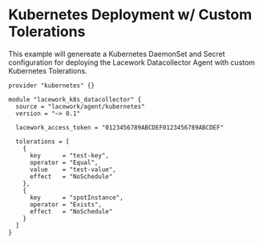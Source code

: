 # Kubernetes Deployment w/ Custom Tolerations

This example will genereate a Kubernetes DaemonSet and Secret configuration for deploying the Lacework Datacollector Agent with custom Kubernetes Tolerations.

```hcl
provider "kubernetes" {}

module "lacework_k8s_datacollector" {
  source = "lacework/agent/kubernetes"
  version = "~> 0.1"

  lacework_access_token = "0123456789ABCDEF0123456789ABCDEF"

  tolerations = [
    {
      key      = "test-key",
      operator = "Equal",
      value    = "test-value",
      effect   = "NoSchedule"
    },
    {
      key      = "spotInstance",
      operator = "Exists",
      effect   = "NoSchedule"
    }
  ]
}

```
